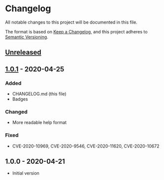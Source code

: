 # Changelog
All notable changes to this project will be documented in this file.

The format is based on [Keep a Changelog](https://keepachangelog.com/en/1.0.0/),
and this project adheres to [Semantic Versioning](https://semver.org/spec/v2.0.0.html).

## [Unreleased]

## [1.0.1] - 2020-04-25
### Added
- CHANGELOG.md (this file)
- Badges
### Changed
- More readable help format
### Fixed
- CVE-2020-10969, CVE-2020-9546, CVE-2020-11620, CVE-2020-10672

## 1.0.0 - 2020-04-21
- Initial version

[Unreleased]: https://github.com/melahn/helm-chartmap/compare/v1.0.1...HEAD
[1.0.1]: https://github.com/melahn/helm-chartmap/compare/v1.0.0...v1.0.1

